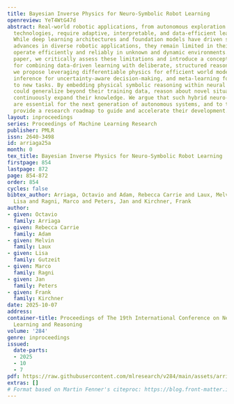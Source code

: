 ```yaml
---
title: Bayesian Inverse Physics for Neuro-Symbolic Robot Learning
openreview: YeT4WtG47d
abstract: Real-world robotic applications, from autonomous exploration to assistive
  technologies, require adaptive, interpretable, and data-efficient learning paradigms.
  While deep learning architectures and foundation models have driven significant
  advances in diverse robotic applications, they remain limited in their ability to
  operate efficiently and reliably in unknown and dynamic environments. In this position
  paper, we critically assess these limitations and introduce a conceptual framework
  for combining data-driven learning with deliberate, structured reasoning. Specifically,
  we propose leveraging differentiable physics for efficient world modeling, Bayesian
  inference for uncertainty-aware decision-making, and meta-learning for rapid adaptation
  to new tasks. By embedding physical symbolic reasoning within neural models, robots
  could generalize beyond their training data, reason about novel situations, and
  continuously expand their knowledge. We argue that such hybrid neuro-symbolic architectures
  are essential for the next generation of autonomous systems, and to this end, we
  provide a research roadmap to guide and accelerate their development.
layout: inproceedings
series: Proceedings of Machine Learning Research
publisher: PMLR
issn: 2640-3498
id: arriaga25a
month: 0
tex_title: Bayesian Inverse Physics for Neuro-Symbolic Robot Learning
firstpage: 854
lastpage: 872
page: 854-872
order: 854
cycles: false
bibtex_author: Arriaga, Octavio and Adam, Rebecca Carrie and Laux, Melvin and Gutzeit,
  Lisa and Ragni, Marco and Peters, Jan and Kirchner, Frank
author:
- given: Octavio
  family: Arriaga
- given: Rebecca Carrie
  family: Adam
- given: Melvin
  family: Laux
- given: Lisa
  family: Gutzeit
- given: Marco
  family: Ragni
- given: Jan
  family: Peters
- given: Frank
  family: Kirchner
date: 2025-10-07
address:
container-title: Proceedings of The 19th International Conference on Neurosymbolic
  Learning and Reasoning
volume: '284'
genre: inproceedings
issued:
  date-parts:
  - 2025
  - 10
  - 7
pdf: https://raw.githubusercontent.com/mlresearch/v284/main/assets/arriaga25a/arriaga25a.pdf
extras: []
# Format based on Martin Fenner's citeproc: https://blog.front-matter.io/posts/citeproc-yaml-for-bibliographies/
---
```

